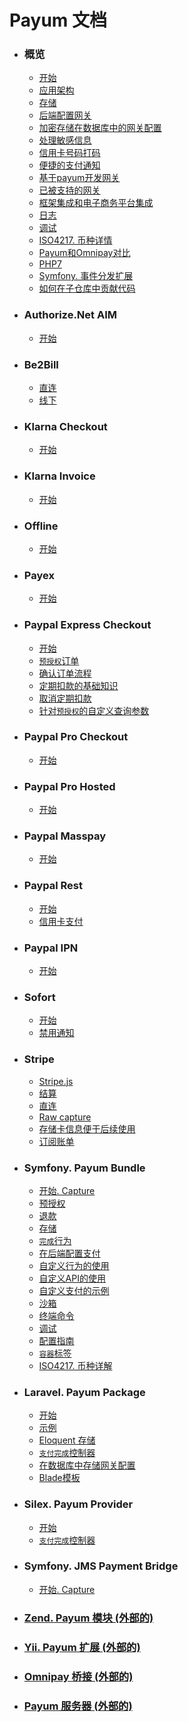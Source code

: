 # Payum 文档

* ### 概览
    * [开始](get-it-started.md)
    * [应用架构](the-architecture.md)
    * [存储](storages.md)
    * [后端配置网关](configure-gateway-in-backend.md)
    * [加密存储在数据库中的网关配置](encrypt-gateway-configs-stored-in-database.md)
    * [处理敏感信息](working-with-sensitive-information.md)
    * [信用卡号码打码](mask-credit-card-number.md)
    * [便捷的支付通知](instant-payment-notification.md)
    * [基于payum开发网关](develop-gateway-with-payum.md)
    * [已被支持的网关](supported-gateways.md)
    * [框架集成和电子商务平台集成](frameworks-and-e-commerce-integration.md)
    * [日志](logger.md)
    * [调试](debugging.md)
    * [ISO4217. 币种详情](iso4217-or-currency-details.md)
    * [Payum和Omnipay对比](payum-vs-omnipay.md)
    * [PHP7](php7.md)
    * [Symfony. 事件分发扩展](event-dispatcher.md)
    * [如何在子仓库中贡献代码](how-to-contribute-from-subrepository.md)

* ### Authorize.Net AIM
    * [开始](authorize-net/aim/get-it-started.md)
    
* ### Be2Bill
    * [直连](be2bill/direct.md)
    * [线下](be2bill/offsite.md)

* ### Klarna Checkout
    * [开始](klarna/checkout/get-it-started.md)
    
* ### Klarna Invoice
    * [开始](klarna/invoice/get-it-started.md)
    
* ### Offline 
    * [开始](offline/get-it-started.md)

* ### Payex
    * [开始](payex/get-it-started.md)
    
* ### Paypal Express Checkout
    * [开始](paypal/express-checkout/get-it-started.md)
    * [`预授权`订单](paypal/express-checkout/authorize-order.md)
    * [确认订单流程](paypal/express-checkout/confirm-order-step.md)
    * [定期扣款的基础知识](paypal/express-checkout/recurring-payments-basics.md)
    * [取消定期扣款](paypal/express-checkout/cancel-recurring-payment.md)
    * [针对`预授权`的自定义查询参数](paypal/express-checkout/authorize-token-custom-query-parameters.md)

* ### Paypal Pro Checkout
    * [开始](paypal/pro-checkout/get-it-started.md)

* ### Paypal Pro Hosted 
    * [开始](paypal/pro-hosted/get-it-started.md)

* ### Paypal Masspay
    * [开始](paypal/masspay/get-it-started.md)
    
* ### Paypal Rest
    * [开始](paypal/rest/get-it-started.md)
    * [信用卡支付](paypal/rest/credit-card-purchase.md)

* ### Paypal IPN
    * [开始](paypal/ipn/get-it-started.md)

* ### Sofort  
    * [开始](sofort/get-it-started.md)
    * [禁用通知](sofort/disable-notifications.md)
    
* ### Stripe
    * [Stripe.js](stripe/js.md)
    * [结算](stripe/checkout.md)
    * [直连](stripe/direct.md)
    * [Raw capture](stripe/raw-capture.md)
    * [存储卡信息便于后续使用](stripe/store-card-and-use-later.md)
    * [订阅账单](stripe/subscription-billing.md)
    
* ### Symfony. Payum Bundle
    * [开始. Capture](symfony/get-it-started.md)
    * [预授权](symfony/authorize.md)
    * [退款](symfony/refund.md)
    * [存储](symfony/storages.md)
    * [`完成`行为](symfony/purchase-done-action.md)
    * [在后端配置支付](symfony/configure-payment-in-backend.md)
    * [自定义行为的使用](symfony/custom-action-usage.md)
    * [自定义API的使用](symfony/custom-api-usage.md)
    * [自定义支付的示例](symfony/custom-purchase-examples.md)
    * [沙箱](symfony/sandbox.md)
    * [终端命令](symfony/console-commands.md)
    * [调试](symfony/debugging.md)
    * [配置指南](symfony/configuration-reference.md)
    * [`容器`标签](symfony/container-tags.md)
    * [ISO4217. 币种详解](symfony/iso4217-or-currency-details.md)

* ### Laravel. Payum Package
    * [开始](laravel/get-it-started.md)
    * [示例](laravel/examples.md)
    * [Eloquent 存储](laravel/eloquent-storage.md)
    * [`支付完成`控制器](laravel/payment-done-controller.md)
    * [在数据库中存储网关配置](laravel/store-gateway-config-in-database.md)
    * [Blade模板](laravel/blade-templating.md)
    
* ### Silex. Payum Provider
    * [开始](silex/get-it-started.md)
    * [`支付完成`控制器](silex/payment-done-controller.md)
    
* ### Symfony. JMS Payment Bridge
    * [开始. Capture](jms-payment-bridge/get-it-started.md)

* ### [Zend. Payum 模块 (外部的)](https://github.com/Payum/PayumModule)

* ### [Yii. Payum 扩展 (外部的)](https://github.com/Payum/PayumYiiExtension)

* ### [Omnipay 桥接 (外部的)](https://github.com/Payum/OmnipayBridge)

* ### [Payum 服务器 (外部的)](https://github.com/Payum/PayumServer)
